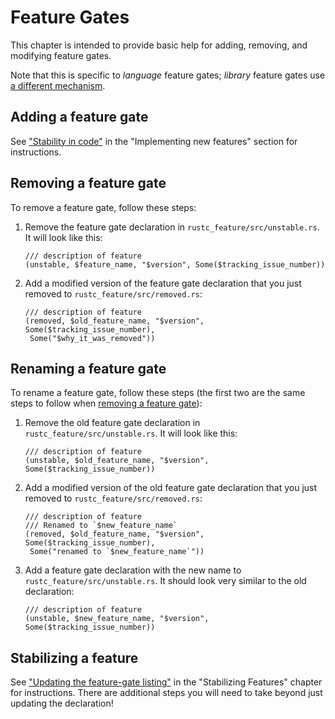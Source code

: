 # Feature Gates

This chapter is intended to provide basic help for adding, removing, and
modifying feature gates.

Note that this is specific to *language* feature gates; *library* feature gates use [a different
mechanism][libs-gate].

[libs-gate]: ./stability.md

## Adding a feature gate

See ["Stability in code"][adding] in the "Implementing new features" section for instructions.

[adding]: ./implementing_new_features.md#stability-in-code

## Removing a feature gate

[removing]: #removing-a-feature-gate

To remove a feature gate, follow these steps:

1. Remove the feature gate declaration in `rustc_feature/src/unstable.rs`.
   It will look like this:

   ```rust,ignore
   /// description of feature
   (unstable, $feature_name, "$version", Some($tracking_issue_number))
   ```

2. Add a modified version of the feature gate declaration that you just
   removed to `rustc_feature/src/removed.rs`:

   ```rust,ignore
   /// description of feature
   (removed, $old_feature_name, "$version", Some($tracking_issue_number),
    Some("$why_it_was_removed"))
   ```


## Renaming a feature gate

[renaming]: #renaming-a-feature-gate

To rename a feature gate, follow these steps (the first two are the same steps
to follow when [removing a feature gate][removing]):

1. Remove the old feature gate declaration in `rustc_feature/src/unstable.rs`.
   It will look like this:

   ```rust,ignore
   /// description of feature
   (unstable, $old_feature_name, "$version", Some($tracking_issue_number))
   ```

2. Add a modified version of the old feature gate declaration that you just
   removed to `rustc_feature/src/removed.rs`:

   ```rust,ignore
   /// description of feature
   /// Renamed to `$new_feature_name`
   (removed, $old_feature_name, "$version", Some($tracking_issue_number),
    Some("renamed to `$new_feature_name`"))
   ```

3. Add a feature gate declaration with the new name to
   `rustc_feature/src/unstable.rs`. It should look very similar to the old
   declaration:

   ```rust,ignore
   /// description of feature
   (unstable, $new_feature_name, "$version", Some($tracking_issue_number))
   ```


## Stabilizing a feature

See ["Updating the feature-gate listing"] in the "Stabilizing Features" chapter
for instructions. There are additional steps you will need to take beyond just
updating the declaration!


["Stability in code"]: ./implementing_new_features.md#stability-in-code
["Updating the feature-gate listing"]: ./stabilization_guide.md#updating-the-feature-gate-listing
